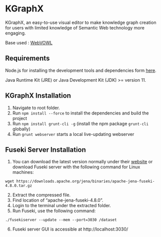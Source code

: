 KGraphX 
=======
KGraphX, an easy-to-use visual editor to make knowledge graph creation
for users with limited knowledge of Semantic Web technology more engaging.

Base used : [WebVOWL](http://vowl.visualdataweb.org/webvowl.html)

Requirements
------------
Node.js for installing the development tools and dependencies form [here](https://nodejs.org/en).

Java Runtime Kit (JRE) or Java Development Kit (JDK) >= version 11.

KGraphX Installation
-----------------
1. Navigate to root folder.
2. Run `npm install --force` to install the dependencies and build the project
3. Run `npm install grunt-cli -g` (install the npm package `grunt-cli` globally)
4. Run `grunt webserver` starts a local live-updating webserver


Fuseki Server Installation
-----------------
1. You can download the latest version normally under their [website](https://jena.apache.org/download/index.cgi) or download Fuseki server with the following command for Linux machines: 
```
wget https://downloads.apache.org/jena/binaries/apache-jena-fuseki-4.8.0.tar.gz
```
2. Extract the compressed file. 
3. Find location of “apache-jena-fuseki-4.8.0”. 
4. Login to the terminal under the extracted folder. 
5. Run Fuseki, use the following command:
```
./fusekiserver --update --mem --port=3030 /dataset
```
6. Fuseki server GUI is accessible at http://localhost:3030/
